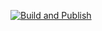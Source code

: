 [![Build and Publish](https://github.com/ShinkUEM/MyConsoleApp/actions/workflows/build.yml/badge.svg)](https://github.com/ShinkUEM/MyConsoleApp/actions/workflows/build.yml)

